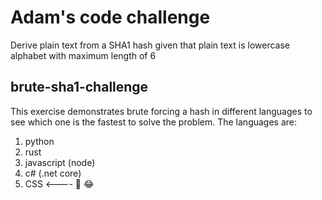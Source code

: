 # Adam's code challenge
Derive plain text from a SHA1 hash given that plain text is lowercase alphabet with maximum length of 6

## brute-sha1-challenge
This exercise demonstrates brute forcing a hash in different languages to see which one is the fastest to solve the problem. The languages are:
1. python
2. rust
3. javascript (node)
4. c# (.net core)
5. CSS            <----  🤯 😂